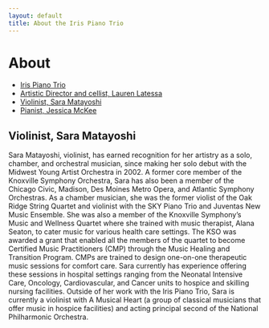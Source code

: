 ```yaml
---
layout: default
title: About the Iris Piano Trio
---
```


# About

* [Iris Piano Trio](about.html)
* [Artistic Director and cellist, Lauren Latessa](lauren.html)
* [Violinist, Sara Matayoshi](sara.html)
* [Pianist, Jessica McKee](jessica.html)

## Violinist, Sara Matayoshi

Sara Matayoshi, violinist, has earned recognition for her artistry as a solo, chamber, and orchestral musician, since making her solo debut with the Midwest Young Artist Orchestra in 2002. A former core member of the Knoxville Symphony Orchestra, Sara has also been a member of the Chicago Civic, Madison, Des Moines Metro Opera, and Atlantic Symphony Orchestras.  As a chamber musician, she was the former violist of the Oak Ridge String Quartet and violinist with the SKY Piano Trio and Juventas New Music Ensemble.  She was also a member of the Knoxville Symphony’s Music and Wellness Quartet where she trained with music therapist, Alana Seaton, to cater music for various health care settings.  The KSO was awarded a grant that enabled all the members of the quartet to become Certified Music Practitioners (CMP) through the Music Healing and Transition Program. CMPs are trained to design one-on-one therapeutic music sessions for comfort care. Sara currently has experience offering these sessions in hospital settings ranging from the Neonatal Intensive Care, Oncology, Cardiovascular, and Cancer units to hospice and skilling nursing facilities.  Outside of her work with the Iris Piano Trio, Sara is currently a violinist with A Musical Heart (a group of classical musicians that offer music in hospice facilities) and acting principal second of the National Philharmonic Orchestra. 